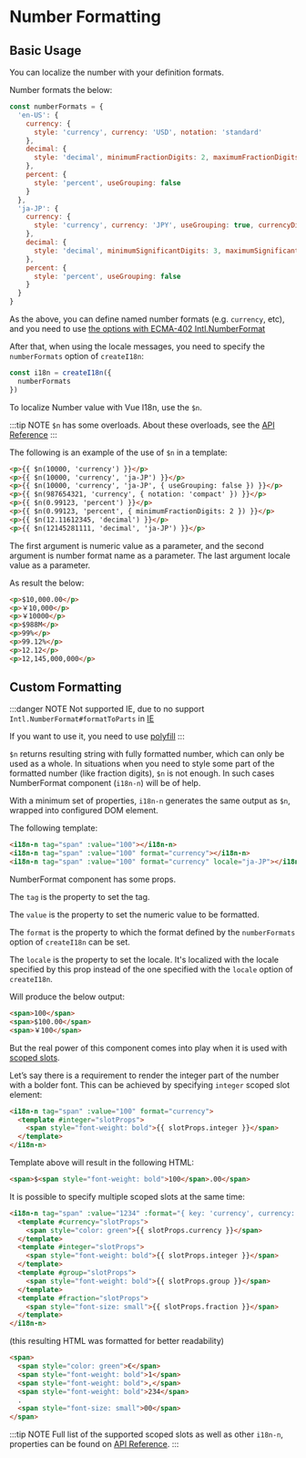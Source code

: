 # Number Formatting

## Basic Usage

You can localize the number with your definition formats.

Number formats the below:

```js
const numberFormats = {
  'en-US': {
    currency: {
      style: 'currency', currency: 'USD', notation: 'standard'
    },
    decimal: {
      style: 'decimal', minimumFractionDigits: 2, maximumFractionDigits: 2
    },
    percent: {
      style: 'percent', useGrouping: false
    }
  },
  'ja-JP': {
    currency: {
      style: 'currency', currency: 'JPY', useGrouping: true, currencyDisplay: 'symbol'
    },
    decimal: {
      style: 'decimal', minimumSignificantDigits: 3, maximumSignificantDigits: 5
    },
    percent: {
      style: 'percent', useGrouping: false
    }
  }
}
```

As the above, you can define named number formats (e.g. `currency`, etc), and you need to use [the options with ECMA-402 Intl.NumberFormat](https://tc39.es/ecma402/#numberformat-objects)

After that, when using the locale messages, you need to specify the `numberFormats` option of `createI18n`:

```js
const i18n = createI18n({
  numberFormats
})
```

To localize Number value with Vue I18n, use the `$n`.

:::tip NOTE
`$n` has some overloads. About these overloads, see the [API Reference](../../api/injection#n-value)
:::

The following is an example of the use of `$n` in a template:

```html
<p>{{ $n(10000, 'currency') }}</p>
<p>{{ $n(10000, 'currency', 'ja-JP') }}</p>
<p>{{ $n(10000, 'currency', 'ja-JP', { useGrouping: false }) }}</p>
<p>{{ $n(987654321, 'currency', { notation: 'compact' }) }}</p>
<p>{{ $n(0.99123, 'percent') }}</p>
<p>{{ $n(0.99123, 'percent', { minimumFractionDigits: 2 }) }}</p>
<p>{{ $n(12.11612345, 'decimal') }}</p>
<p>{{ $n(12145281111, 'decimal', 'ja-JP') }}</p>
```

The first argument is numeric value as a parameter, and the second argument is number format name as a parameter. The last argument locale value as a parameter.

As result the below:

```html
<p>$10,000.00</p>
<p>￥10,000</p>
<p>￥10000</p>
<p>$988M</p>
<p>99%</p>
<p>99.12%</p>
<p>12.12</p>
<p>12,145,000,000</p>
```

## Custom Formatting

:::danger NOTE
Not supported IE, due to no support `Intl.NumberFormat#formatToParts` in [IE](https://developer.mozilla.org/en-US/docs/Web/JavaScript/Reference/Global_Objects/Intl/NumberFormat/formatToParts)

If you want to use it, you need to use [polyfill](https://github.com/formatjs/formatjs/tree/main/packages/intl-numberformat)
:::

`$n` returns resulting string with fully formatted number, which can only be used as a whole. In situations when you need to style some part of the formatted number (like fraction digits), `$n` is not enough. In such cases NumberFormat component (`i18n-n`) will be of help.

With a minimum set of properties, `i18n-n` generates the same output as `$n`, wrapped into configured DOM element.

The following template:

```html
<i18n-n tag="span" :value="100"></i18n-n>
<i18n-n tag="span" :value="100" format="currency"></i18n-n>
<i18n-n tag="span" :value="100" format="currency" locale="ja-JP"></i18n-n>
```

NumberFormat component has some props.

The `tag` is the property to set the tag.

The `value` is the property to set the numeric value to be formatted.

The `format` is the property to which the format defined by the `numberFormats` option of `createI18n` can be set.

The `locale` is the property to set the locale. It's localized with the locale specified by this prop instead of the one specified with the `locale` option of `createI18n`.

Will produce the below output:

```html
<span>100</span>
<span>$100.00</span>
<span>￥100</span>
```

But the real power of this component comes into play when it is used with [scoped slots](https://v3.vuejs.org/guide/component-slots.html#scoped-slots).

Let’s say there is a requirement to render the integer part of the number with a bolder font. This can be achieved by specifying `integer` scoped slot element:

```html
<i18n-n tag="span" :value="100" format="currency">
  <template #integer="slotProps">
    <span style="font-weight: bold">{{ slotProps.integer }}</span>
  </template>
</i18n-n>
```

Template above will result in the following HTML:

```html
<span>$<span style="font-weight: bold">100</span>.00</span>
```

It is possible to specify multiple scoped slots at the same time:

```html
<i18n-n tag="span" :value="1234" :format="{ key: 'currency', currency: 'EUR' }">
  <template #currency="slotProps">
    <span style="color: green">{{ slotProps.currency }}</span>
  </template>
  <template #integer="slotProps">
    <span style="font-weight: bold">{{ slotProps.integer }}</span>
  </template>
  <template #group="slotProps">
    <span style="font-weight: bold">{{ slotProps.group }}</span>
  </template>
  <template #fraction="slotProps">
    <span style="font-size: small">{{ slotProps.fraction }}</span>
  </template>
</i18n-n>
```

(this resulting HTML was formatted for better readability)

```html
<span>
  <span style="color: green">€</span>
  <span style="font-weight: bold">1</span>
  <span style="font-weight: bold">,</span>
  <span style="font-weight: bold">234</span>
  .
  <span style="font-size: small">00</span>
</span>
```

:::tip NOTE
Full list of the supported scoped slots as well as other `i18n-n`, properties can be found on [API Reference](../../api/component.html#numberformat).
:::

